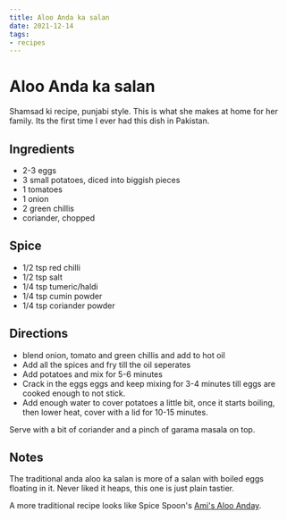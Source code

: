 ```yaml
---
title: Aloo Anda ka salan
date: 2021-12-14
tags:
- recipes
---
```


# Aloo Anda ka salan

Shamsad ki recipe, punjabi style. This is what she makes at home for her family. Its the first time I ever had this dish in Pakistan. 

## Ingredients

- 2-3 eggs
- 3 small potatoes, diced into biggish pieces
- 1 tomatoes
- 1 onion
- 2 green chillis
- coriander, chopped

## Spice

- 1/2 tsp red chilli 
- 1/2 tsp salt
- 1/4 tsp tumeric/haldi
- 1/4 tsp cumin powder
- 1/4 tsp coriander powder

## Directions

- blend onion, tomato and green chillis and add to hot oil
- Add all the spices and fry till the oil seperates
- Add potatoes and mix for 5-6 minutes
- Crack in the eggs eggs and keep mixing for 3-4 minutes till eggs are cooked enough to not stick.
- Add enough water to cover potatoes a little bit, once it starts boiling, then lower heat, cover with a lid for 10-15 minutes.

Serve with a bit of coriander and a pinch of garama masala on top.

## Notes
The traditional anda aloo ka salan is more of a salan with boiled eggs floating in it. Never liked it heaps, this one is just plain tastier.

A more traditional recipe looks like Spice Spoon's [Ami's Aloo Anday](https://www.thespicespoon.com/blog/egg-potato-curry/).